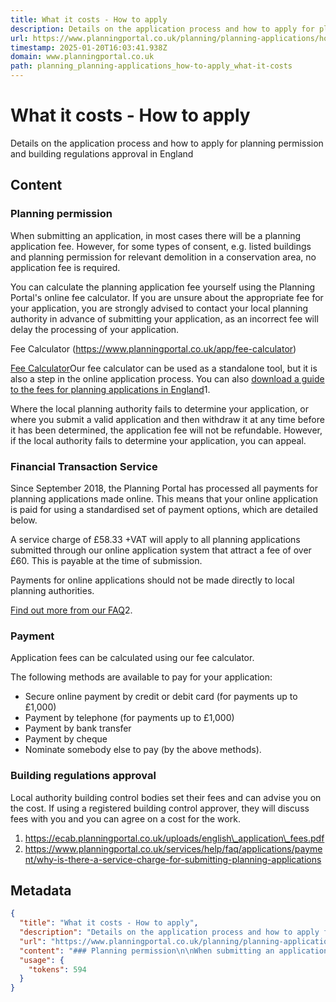 ```yaml
---
title: What it costs - How to apply
description: Details on the application process and how to apply for planning permission and building regulations approval in England
url: https://www.planningportal.co.uk/planning/planning-applications/how-to-apply/what-it-costs
timestamp: 2025-01-20T16:03:41.938Z
domain: www.planningportal.co.uk
path: planning_planning-applications_how-to-apply_what-it-costs
---
```


# What it costs - How to apply


Details on the application process and how to apply for planning permission and building regulations approval in England


## Content

### Planning permission

When submitting an application, in most cases there will be a planning application fee. However, for some types of consent, e.g. listed buildings and planning permission for relevant demolition in a conservation area, no application fee is required.

You can calculate the planning application fee yourself using the Planning Portal's online fee calculator. If you are unsure about the appropriate fee for your application, you are strongly advised to contact your local planning authority in advance of submitting your application, as an incorrect fee will delay the processing of your application.

Fee Calculator (https://www.planningportal.co.uk/app/fee-calculator)

[Fee Calculator](https://www.planningportal.co.uk/app/fee-calculator)Our fee calculator can be used as a standalone tool, but it is also a step in the online application process. You can also [download a guide to the fees for planning applications in England](https://ecab.planningportal.co.uk/uploads/english_application_fees.pdf)1.

Where the local planning authority fails to determine your application, or where you submit a valid application and then withdraw it at any time before it has been determined, the application fee will not be refundable. However, if the local authority fails to determine your application, you can appeal.

### Financial Transaction Service

Since September 2018, the Planning Portal has processed all payments for planning applications made online. This means that your online application is paid for using a standardised set of payment options, which are detailed below.

A service charge of £58.33 +VAT will apply to all planning applications submitted through our online application system that attract a fee of over £60. This is payable at the time of submission.

Payments for online applications should not be made directly to local planning authorities.

[Find out more from our FAQ](https://www.planningportal.co.uk/services/help/faq/applications/payment/why-is-there-a-service-charge-for-submitting-planning-applications)2.

### Payment

Application fees can be calculated using our fee calculator.

The following methods are available to pay for your application:

*   Secure online payment by credit or debit card (for payments up to £1,000)
*   Payment by telephone (for payments up to £1,000)
*   Payment by bank transfer
*   Payment by cheque
*   Nominate somebody else to pay (by the above methods).

### Building regulations approval

Local authority building control bodies set their fees and can advise you on the cost. If using a registered building control approver, they will discuss fees with you and you can agree on a cost for the work.

1.  https://ecab.planningportal.co.uk/uploads/english\_application\_fees.pdf
2.  https://www.planningportal.co.uk/services/help/faq/applications/payment/why-is-there-a-service-charge-for-submitting-planning-applications

## Metadata

```json
{
  "title": "What it costs - How to apply",
  "description": "Details on the application process and how to apply for planning permission and building regulations approval in England",
  "url": "https://www.planningportal.co.uk/planning/planning-applications/how-to-apply/what-it-costs",
  "content": "### Planning permission\n\nWhen submitting an application, in most cases there will be a planning application fee. However, for some types of consent, e.g. listed buildings and planning permission for relevant demolition in a conservation area, no application fee is required.\n\nYou can calculate the planning application fee yourself using the Planning Portal's online fee calculator. If you are unsure about the appropriate fee for your application, you are strongly advised to contact your local planning authority in advance of submitting your application, as an incorrect fee will delay the processing of your application.\n\nFee Calculator (https://www.planningportal.co.uk/app/fee-calculator)\n\n[Fee Calculator](https://www.planningportal.co.uk/app/fee-calculator)Our fee calculator can be used as a standalone tool, but it is also a step in the online application process. You can also [download a guide to the fees for planning applications in England](https://ecab.planningportal.co.uk/uploads/english_application_fees.pdf)1.\n\nWhere the local planning authority fails to determine your application, or where you submit a valid application and then withdraw it at any time before it has been determined, the application fee will not be refundable. However, if the local authority fails to determine your application, you can appeal.\n\n### Financial Transaction Service\n\nSince September 2018, the Planning Portal has processed all payments for planning applications made online. This means that your online application is paid for using a standardised set of payment options, which are detailed below.\n\nA service charge of £58.33 +VAT will apply to all planning applications submitted through our online application system that attract a fee of over £60. This is payable at the time of submission.\n\nPayments for online applications should not be made directly to local planning authorities.\n\n[Find out more from our FAQ](https://www.planningportal.co.uk/services/help/faq/applications/payment/why-is-there-a-service-charge-for-submitting-planning-applications)2.\n\n### Payment\n\nApplication fees can be calculated using our fee calculator.\n\nThe following methods are available to pay for your application:\n\n*   Secure online payment by credit or debit card (for payments up to £1,000)\n*   Payment by telephone (for payments up to £1,000)\n*   Payment by bank transfer\n*   Payment by cheque\n*   Nominate somebody else to pay (by the above methods).\n\n### Building regulations approval\n\nLocal authority building control bodies set their fees and can advise you on the cost. If using a registered building control approver, they will discuss fees with you and you can agree on a cost for the work.\n\n1.  https://ecab.planningportal.co.uk/uploads/english\\_application\\_fees.pdf\n2.  https://www.planningportal.co.uk/services/help/faq/applications/payment/why-is-there-a-service-charge-for-submitting-planning-applications",
  "usage": {
    "tokens": 594
  }
}
```
